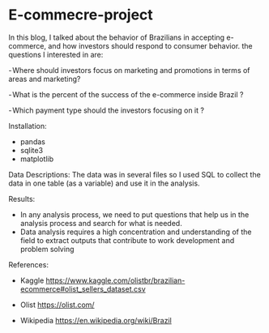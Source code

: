 # E-commecre-project

In this blog, I talked about the behavior of Brazilians in accepting e-commerce, and how investors should respond to consumer behavior.
the questions I interested in are:

- Where should investors focus on marketing and promotions in terms of areas and marketing?

- What is the percent of the success of the e-commerce inside Brazil ?

- Which payment type should the investors focusing on it ?

Installation:

- pandas
- sqlite3
- matplotlib

Data Descriptions:
The data was in several files so I used SQL to collect the data in one table (as a variable) and use it in the analysis.

Results:
- In any analysis process, we need to put questions that help us in the analysis process and search for what is needed.
- Data analysis requires a high concentration and understanding of the field to extract outputs that contribute to work development and problem solving

References:
- Kaggle
https://www.kaggle.com/olistbr/brazilian-ecommerce#olist_sellers_dataset.csv

- Olist
https://olist.com/

- Wikipedia
https://en.wikipedia.org/wiki/Brazil
